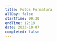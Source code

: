 ```yaml
---
title: Fotos Formatura
allDay: false
startTime: 09:30
endTime: 12:19
date: 2023-10-07
completed: false
---
```

